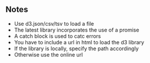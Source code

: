 ## Notes

- Use d3.json/csv/tsv to load a file
- The latest library incorporates the use of a promise
- A catch block is used to catc errors
- You have to include a url in html to load the d3 library
- If the library is locally, specify the path accordingly
- Otherwise use the online url
